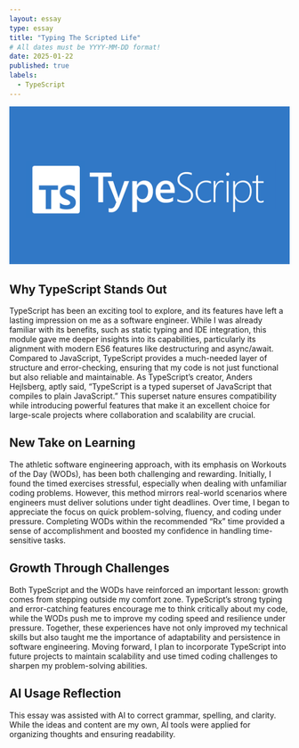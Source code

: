 ```yaml
---
layout: essay
type: essay
title: "Typing The Scripted Life"
# All dates must be YYYY-MM-DD format!
date: 2025-01-22
published: true
labels:
  - TypeScript
---
```

<img width="780px" class="rounded float-start pe-3" src="../img/TYPE.png">

## Why TypeScript Stands Out

TypeScript has been an exciting tool to explore, and its features have left a lasting impression on me as a software engineer. While I was already familiar with its benefits, such as static typing and IDE integration, this module gave me deeper insights into its capabilities, particularly its alignment with modern ES6 features like destructuring and async/await. Compared to JavaScript, TypeScript provides a much-needed layer of structure and error-checking, ensuring that my code is not just functional but also reliable and maintainable. As TypeScript’s creator, Anders Hejlsberg, aptly said, “TypeScript is a typed superset of JavaScript that compiles to plain JavaScript.” This superset nature ensures compatibility while introducing powerful features that make it an excellent choice for large-scale projects where collaboration and scalability are crucial.


## New Take on Learning

The athletic software engineering approach, with its emphasis on Workouts of the Day (WODs), has been both challenging and rewarding. Initially, I found the timed exercises stressful, especially when dealing with unfamiliar coding problems. However, this method mirrors real-world scenarios where engineers must deliver solutions under tight deadlines. Over time, I began to appreciate the focus on quick problem-solving, fluency, and coding under pressure. Completing WODs within the recommended “Rx” time provided a sense of accomplishment and boosted my confidence in handling time-sensitive tasks.

## Growth Through Challenges

Both TypeScript and the WODs have reinforced an important lesson: growth comes from stepping outside my comfort zone. TypeScript’s strong typing and error-catching features encourage me to think critically about my code, while the WODs push me to improve my coding speed and resilience under pressure. Together, these experiences have not only improved my technical skills but also taught me the importance of adaptability and persistence in software engineering. Moving forward, I plan to incorporate TypeScript into future projects to maintain scalability and use timed coding challenges to sharpen my problem-solving abilities.

## AI Usage Reflection

This essay was assisted with AI to correct grammar, spelling, and clarity. While the ideas and content are my own, AI tools were applied for organizing thoughts and ensuring readability. 
